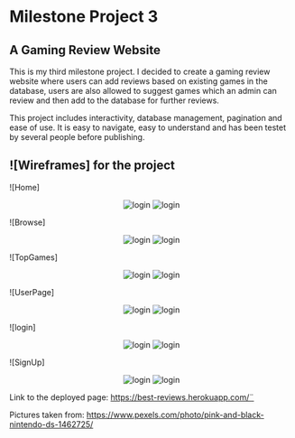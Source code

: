 # Milestone Project 3
## A Gaming Review Website

This is my third milestone project. I decided to create a gaming review website where users can add reviews based on existing games in the database, users are also allowed to suggest games which an admin can review and then add to the database for further reviews.

This project includes interactivity, database management, pagination and ease of use. It is easy to navigate, easy to understand and has been testet by several people before publishing.


## ![Wireframes] for the project
![Home]
<p align="center">
  <img alt="login" src="/wireframes/home.png">
  <img alt="login" src="/wireframes/home_mobile.png">
</p>

![Browse]
<p align="center">
  <img alt="login" src="/wireframes/browse.png">
  <img alt="login" src="/wireframes/browse_mobile.png">
</p>

![TopGames]
<p align="center">
  <img alt="login" src="/wireframes/top_reviews.png">
  <img alt="login" src="/wireframes/top_reviews_mobile.png">
</p>

![UserPage]
<p align="center">
  <img alt="login" src="/wireframes/user_page.png">
  <img alt="login" src="/wireframes/user_page_mobile.png">
</p>

![login]
<p align="center">
  <img alt="login" src="/wireframes/login.png">
  <img alt="login" src="/wireframes/login_mobile.png">
</p>

![SignUp]
<p align="center">
  <img alt="login" src="/wireframes/sign_up.png">
  <img alt="login" src="/wireframes/sign_up_mobile.png">
</p>








Link to the deployed page:
https://best-reviews.herokuapp.com/¨

Pictures taken from:
https://www.pexels.com/photo/pink-and-black-nintendo-ds-1462725/